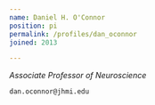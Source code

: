 ```yaml
---
name: Daniel H. O'Connor
position: pi
permalink: /profiles/dan_oconnor
joined: 2013

---
```

_Associate Professor of Neuroscience_<br>

<i class="fa fa-envelope-o"></i> `dan.oconnor@jhmi.edu`
